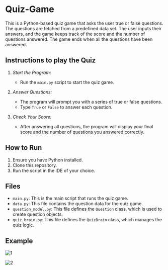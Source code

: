 # Quiz-Game

This is a Python-based quiz game that asks the user true or false questions. The questions are fetched from a predefined data set. The user inputs their answers, and the game keeps track of the score and the number of questions answered. The game ends when all the questions have been answered.

## Instructions to play the Quiz

1. *Start the Program:*
   - Run the `main.py` script to start the quiz game.

2. *Answer Questions:*
   - The program will prompt you with a series of true or false questions.
   - Type `True` or `False` to answer each question.

3. *Check Your Score:*
   - After answering all questions, the program will display your final score and the number of questions you answered correctly.


## How to Run

1. Ensure you have Python installed.
2. Clone this repository.
3. Run the script in the IDE of your choice.

## Files

- `main.py`: This is the main script that runs the quiz game.
- `data.py`: This file contains the question data for the quiz game.
- `question_model.py`: This file defines the `Question` class, which is used to create question objects.
- `quiz_brain.py`: This file defines the `QuizBrain` class, which manages the quiz logic.


## Example

![1](https://github.com/user-attachments/assets/224ddc13-8b1c-479e-a9bc-68a79167ffc0)


![2](https://github.com/user-attachments/assets/d40b2748-18e8-4c0d-9cf8-938936f7946d)




